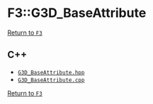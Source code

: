 # F3::G3D_BaseAttribute

[Return to `F3`](/docs/F3.md)

## C++

- [`G3D_BaseAttribute.hpp`](/c++/include/G3D_BaseAttribute.hpp)
- [`G3D_BaseAttribute.cpp`](/c++/source/G3D_BaseAttribute.cpp)

[Return to `F3`](/docs/F3.md)